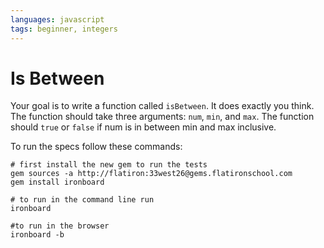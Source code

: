 ```yaml
---
languages: javascript
tags: beginner, integers
---
```


# Is Between

Your goal is to write a function called `isBetween`. It does exactly you think. The function should take three arguments: `num`, `min`, and `max`. The function should `true` or `false` if num is in between min and max inclusive.

To run the specs follow these commands:
```shell
# first install the new gem to run the tests
gem sources -a http://flatiron:33west26@gems.flatironschool.com
gem install ironboard

# to run in the command line run
ironboard

#to run in the browser
ironboard -b
```